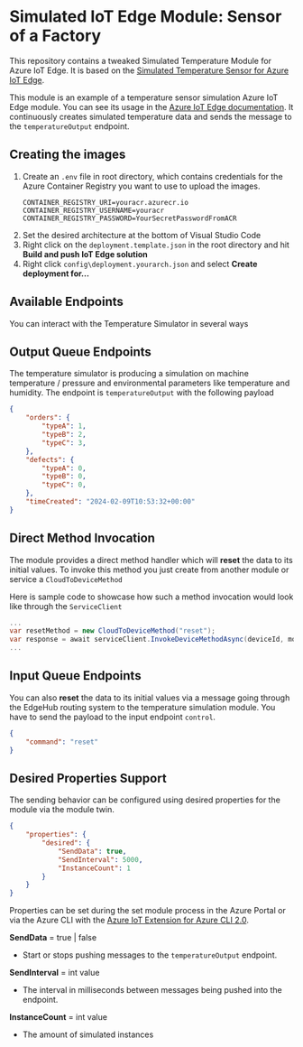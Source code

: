# Simulated IoT Edge Module: Sensor of a Factory
This repository contains a tweaked Simulated Temperature Module for Azure IoT Edge. It is based on the [Simulated Temperature Sensor for Azure IoT Edge](https://github.com/Azure/iot-edge-v1/tree/a80857e05be0dc4bbc2de93555e6f83700c3d887/v2/samples/azureiotedge-simulated-temperature-sensor).

This module is an example of a temperature sensor simulation Azure IoT Edge module. You can see its usage in the [Azure IoT Edge documentation](https://docs.microsoft.com/en-us/azure/iot-edge/). It continuously creates simulated temperature data and sends the message to the ```temperatureOutput``` endpoint.
## Creating the images
1. Create an ```.env``` file in root directory, which contains credentials for the Azure Container Registry you want to use to upload the images.
    ```text
    CONTAINER_REGISTRY_URI=youracr.azurecr.io
    CONTAINER_REGISTRY_USERNAME=youracr
    CONTAINER_REGISTRY_PASSWORD=YourSecretPasswordFromACR
    ```
2. Set the desired architecture at the bottom of Visual Studio Code
3. Right click on the ```deployment.template.json``` in the root directory and hit **Build and push IoT Edge solution**
4. Right click ```config\deployment.yourarch.json``` and select **Create deployment for...**

## Available Endpoints

You can interact with the Temperature Simulator in several ways

## Output Queue Endpoints

The temperature simulator is producing a simulation on machine temperature / pressure and environmental parameters like temperature and humidity. The endpoint is `temperatureOutput` with the following payload

```json
{
    "orders": {
        "typeA": 1,
        "typeB": 2,
        "typeC": 3,
    },
    "defects": {
        "typeA": 0,
        "typeB": 0,
        "typeC": 0,
    },
    "timeCreated": "2024-02-09T10:53:32+00:00"
}
```

## Direct Method Invocation

The module provides a direct method handler which will **reset** the data to its initial values. To invoke this method you just create from another module or service a `CloudToDeviceMethod`

Here is sample code to showcase how such a method invocation would look like through the `ServiceClient`

```c#
...
var resetMethod = new CloudToDeviceMethod("reset");
var response = await serviceClient.InvokeDeviceMethodAsync(deviceId, moduleId, resetMethod);
...
```

## Input Queue Endpoints

You can also **reset** the data to its initial values via a message going through the EdgeHub routing system to the temperature simulation module. You have to send the payload to the input endpoint `control`.

```json
{
    "command": "reset"
}
```

## Desired Properties Support

The sending behavior can be configured using desired properties for the module via the module twin.

```json
{
    "properties": {
        "desired": {
            "SendData": true,
            "SendInterval": 5000,
            "InstanceCount": 1
        }
    }
}
```

Properties can be set during the set module process in the Azure Portal or via the Azure CLI with the [Azure IoT Extension for Azure CLI 2.0](https://github.com/Azure/azure-iot-cli-extension).

**SendData** = true | false
- Start or stops pushing messages to the `temperatureOutput` endpoint.

**SendInterval** = int value
- The interval in milliseconds between messages being pushed into the endpoint.

**InstanceCount** = int value
- The amount of simulated instances
